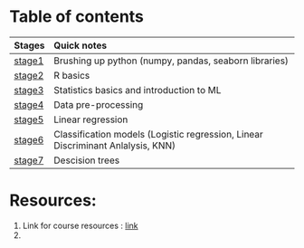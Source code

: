 
# Table of contents
| Stages | Quick notes |
|:-------|:------------|
| [stage1](stage1) | Brushing up python (numpy, pandas, seaborn libraries) |
| [stage2](stage2) | R basics |
| [stage3](stage3) | Statistics basics and introduction to ML |
| [stage4](stage4) | Data pre-processing |
| [stage5](stage5) | Linear regression |
| [stage6](stage6) | Classification models (Logistic regression, Linear Discriminant Anlalysis, KNN) |
| [stage7](stage7) | Descision trees |


# Resources:
1) Link for course resources : [link](https://starttechacademy.com/z-resources-machine-learning-deep-learning-in-python-r/)
2) 